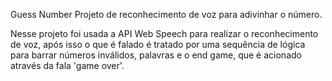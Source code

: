 Guess Number
Projeto de reconhecimento de voz para adivinhar o número.

Nesse projeto foi usada a API Web Speech para realizar o reconhecimento de voz, após isso o que é falado é tratado por uma sequência de lógica para barrar números inválidos, palavras e o end game, que é acionado através da fala 'game over'.
